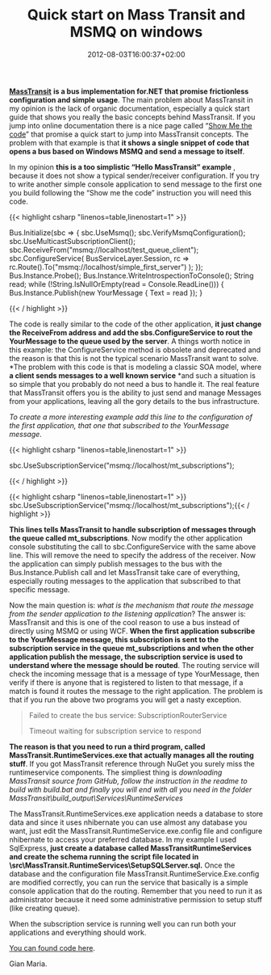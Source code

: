 ﻿---
title: "Quick start on Mass Transit and MSMQ on windows"
description: ""
date: 2012-08-03T16:00:37+02:00
draft: false
tags: [masstransit]
categories: [Frameworks]
---
[**MassTransit**](http://masstransit-project.com/) **is a bus implementation for.NET that promise frictionless configuration and simple usage**. The main problem about MassTransit in my opinion is the lack of organic documentation, especially a quick start guide that shows you really the basic concepts behind MassTransit. If you jump into online documentation there is a nice page called “[Show Me the code](http://docs.masstransit-project.com/en/latest/configuration/quickstart.html)” that promise a quick start to jump into MassTransit concepts. The problem with that example is that  **it shows a single snippet of code that opens a bus based on Windows MSMQ and send a message to itself**.

In my opinion  **this is a too simplistic “Hello MassTransit” example** , because it does not show a typical sender/receiver configuration. If you try to write another simple console application to send message to the first one you build following the “Show me the code” instruction you will need this code.

{{< highlight csharp "linenos=table,linenostart=1" >}}


Bus.Initialize(sbc =>
{
    sbc.UseMsmq();
    sbc.VerifyMsmqConfiguration();
    sbc.UseMulticastSubscriptionClient();
    sbc.ReceiveFrom("msmq://localhost/test_queue_client");
    sbc.ConfigureService<RoutingConfigurator>(
        BusServiceLayer.Session,
        rc => rc.Route<YourMessage>().To("msmq://localhost/simple_first_server")
        );
});
Bus.Instance.Probe();
Bus.Instance.WriteIntrospectionToConsole();
String read;
while (!String.IsNullOrEmpty(read = Console.ReadLine())) 
{
    Bus.Instance.Publish(new YourMessage { Text = read });
}

{{< / highlight >}}

The code is really similar to the code of the other application,  **it just change the ReceiveFrom address and add the sbs.ConfigureService to rout the YourMessage to the queue used by the server**. A things worth notice in this example: the ConfigureService method is obsolete and deprecated and the reason is that this is not the typical scenario MassTransit want to solve. *The problem with this code is that is modeling a classic SOA model, where  **a client sends messages to a well known service** *and such a situation is so simple that you probably do not need a bus to handle it. The real feature that MassTransit offers you is the ability to just send and manage Messages from your applications, leaving all the gory details to the bus infrastructure.

*To create a more interesting example add this line to the configuration of the first application, that one that subscribed to the YourMessage message*.

{{< highlight csharp "linenos=table,linenostart=1" >}}


sbc.UseSubscriptionService("msmq://localhost/mt_subscriptions");

{{< / highlight >}}

{{< highlight csharp "linenos=table,linenostart=1" >}}
sbc.UseSubscriptionService("msmq://localhost/mt_subscriptions");{{< / highlight >}}

 **This lines tells MassTransit to handle subscription of messages through the queue called mt\_subscriptions**. Now modify the other application console substituting the call to sbc.ConfigureService with the same above line. This will remove the need to specify the address of the receiver. Now the application can simply publish messages to the bus with the Bus.Instance.Publish call and let MassTransit take care of everything, especially routing messages to the application that subscribed to that specific message.

Now the main question is: *what is the mechanism that route the message from the sender application to the listening application*? The answer is: MassTransit and this is one of the cool reason to use a bus instead of directly using MSMQ or using WCF.  **When the first application subscribe to the YourMessage message, this subscription is sent to the subscription service in the queue mt\_subscriptions and when the other application publish the message, the subscription service is used to understand where the message should be routed**. The routing service will check the incoming message that is a message of type YourMessage, then verify if there is anyone that is registered to listen to that message, if a match is found it routes the message to the right application. The problem is that if you run the above two programs you will get a nasty exception.

> Failed to create the bus service: SubscriptionRouterService
> 
> Timeout waiting for subscription service to respond

 **The reason is that you need to run a third program, called MassTransit.RuntimeServices.exe that actually manages all the routing stuff**. If you got MassTransit reference through NuGet you surely miss the runtimeservice components. The simpliest thing is *downloading MassTransit source from GitHub, follow the instruction in the readme to build with build.bat and finally you will end with all you need in the folder MassTransit\build\_output\Services\RuntimeServices*

The MassTransit.RuntimeServices.exe application needs a database to store data and since it uses nhibernate you can use almost any database you want, just edit the MassTransit.RuntimeService.exe.config file and configure nhibernate to access your preferred database. In my example I used SqlExpress,  **just create a database called MassTransitRuntimeServices and create the schema running the script file located in \src\MassTransit.RuntimeServices\SetupSQLServer.sql.** Once the database and the configuration file MassTransit.RuntimeService.Exe.config are modified correctly, you can run the service that basically is a simple console application that do the routing. Remember that you need to run it as administrator because it need some administrative permission to setup stuff (like creating queue).

When the subscription service is running well you can run both your applications and everything should work.

[You can found code here](http://sdrv.ms/N8hMtP).

Gian Maria.
